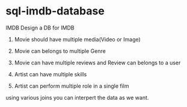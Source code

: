 # sql-imdb-database
IMDB Design a DB for IMDB 
1. Movie should have multiple media(Video or Image) 

2. Movie can belongs to multiple Genre 

3. Movie can have multiple reviews and Review can belongs to a user 

4. Artist can have multiple skills 

5. Artist can perform multiple role in a single film

using various joins you can interpert the data as we want.